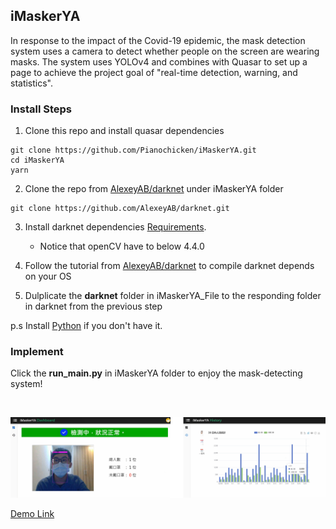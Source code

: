 ## iMaskerYA 

In response to the impact of the Covid-19 epidemic, the mask detection system uses a camera to detect whether people on the screen are wearing masks. The system uses YOLOv4 and combines with Quasar to set up a page to achieve the project goal of "real-time detection, warning, and statistics".

### Install Steps
1. Clone this repo and install quasar dependencies
```
git clone https://github.com/Pianochicken/iMaskerYA.git
cd iMaskerYA
yarn
```
2. Clone the repo from [AlexeyAB/darknet](https://github.com/AlexeyAB/darknet) under iMaskerYA folder 
```
git clone https://github.com/AlexeyAB/darknet.git
```

3. Install darknet dependencies [Requirements](https://github.com/AlexeyAB/darknet#requirements).
    * Notice that openCV have to below 4.4.0

4. Follow the tutorial from [AlexeyAB/darknet](https://github.com/AlexeyAB/darknet#how-to-compile-on-windows-using-cmake) to compile darknet depends on your OS

5. Dulplicate the <b>darknet</b> folder in iMaskerYA_File to the responding folder in darknet from the previous step

p.s Install [Python](https://www.python.org/downloads/) if you don't have it.

### Implement

Click the <b>run_main.py</b> in iMaskerYA folder to enjoy the mask-detecting system! 

<br/>

![Mask_detecting](https://github.com/Pianochicken/iMaskerYA/blob/main/public/iMaskerYA_demo.png)

[Demo Link](https://www.youtube.com/watch?v=GY70J7ilkrk)
